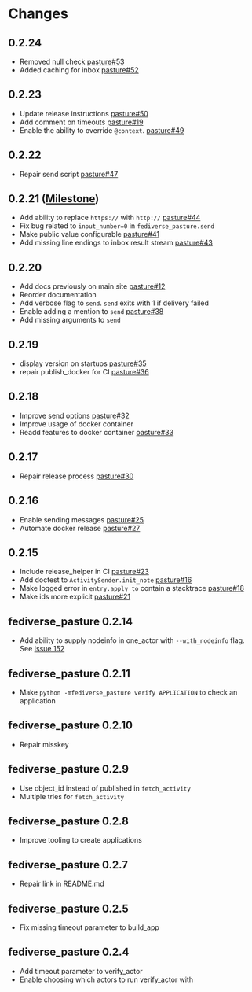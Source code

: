 <!--
SPDX-FileCopyrightText: 2024-2025 Helge

SPDX-License-Identifier: MIT
-->

# Changes

## 0.2.24

- Removed null check [pasture#53](https://codeberg.org/funfedidev/python_fediverse_pasture/issues/53)
- Added caching for inbox [pasture#52](https://codeberg.org/funfedidev/python_fediverse_pasture/issues/52)

## 0.2.23

- Update release instructions [pasture#50](https://codeberg.org/funfedidev/python_fediverse_pasture/issues/50)
- Add comment on timeouts [pasture#19](https://codeberg.org/funfedidev/python_fediverse_pasture/issues/19)
- Enable the ability to override `@context`. [pasture#49](https://codeberg.org/funfedidev/python_fediverse_pasture/issues/49)

## 0.2.22

- Repair send script [pasture#47](https://codeberg.org/funfedidev/python_fediverse_pasture/issues/47)

## 0.2.21 ([Milestone](https://codeberg.org/funfedidev/python_fediverse_pasture/milestone/25834))

- Add ability to replace `https://` with `http://` [pasture#44](https://codeberg.org/funfedidev/python_fediverse_pasture/issues/44)
- Fix bug related to `input_number=0` in `fediverse_pasture.send`
- Make public value configurable [pasture#41](https://codeberg.org/funfedidev/python_fediverse_pasture/issues/41)
- Add missing line endings to inbox result stream [pasture#43](https://codeberg.org/funfedidev/python_fediverse_pasture/issues/43)

## 0.2.20

- Add docs previously on main site [pasture#12](https://codeberg.org/funfedidev/python_fediverse_pasture/issues/12)
- Reorder documentation
- Add verbose flag to `send`. `send` exits with 1 if delivery failed
- Enable adding a mention to `send` [pasture#38](https://codeberg.org/funfedidev/python_fediverse_pasture/issues/38)
- Add missing arguments to `send`

## 0.2.19

- display version on startups [pasture#35](https://codeberg.org/funfedidev/python_fediverse_pasture/issues/35)
- repair publish_docker for CI [pasture#36](https://codeberg.org/funfedidev/python_fediverse_pasture/issues/36)

## 0.2.18

- Improve send options [pasture#32](https://codeberg.org/funfedidev/python_fediverse_pasture/issues/32)
- Improve usage of docker container
- Readd features to docker container [oasture#33](https://codeberg.org/funfedidev/python_fediverse_pasture/issues/33)

## 0.2.17

- Repair release process [pasture#30](https://codeberg.org/funfedidev/python_fediverse_pasture/issues/30)

## 0.2.16

- Enable sending messages [pasture#25](https://codeberg.org/funfedidev/python_fediverse_pasture/issues/25)
- Automate docker release [pasture#27](https://codeberg.org/funfedidev/python_fediverse_pasture/issues/27)

## 0.2.15

- Include release_helper in CI [pasture#23](https://codeberg.org/funfedidev/python_fediverse_pasture/issues/23)
- Add doctest to `ActivitySender.init_note` [pasture#16](https://codeberg.org/funfedidev/python_fediverse_pasture/issues/16)
- Make logged error in `entry.apply_to` contain a stacktrace [pasture#18](https://codeberg.org/funfedidev/python_fediverse_pasture/issues/18)
- Make ids more explicit [pasture#21](https://codeberg.org/funfedidev/python_fediverse_pasture/issues/21)

## fediverse_pasture 0.2.14

- Add ability to supply nodeinfo in one_actor with `--with_nodeinfo` flag. See [Issue 152](https://codeberg.org/helge/funfedidev/issues/152)

## fediverse_pasture 0.2.11

- Make `python -mfediverse_pasture verify APPLICATION` to check an application

## fediverse_pasture 0.2.10

- Repair misskey

## fediverse_pasture 0.2.9

- Use object_id instead of published in `fetch_activity`
- Multiple tries for `fetch_activity`

## fediverse_pasture 0.2.8

- Improve tooling to create applications

## fediverse_pasture 0.2.7

- Repair link in README.md

## fediverse_pasture 0.2.5

- Fix missing timeout parameter to build_app

## fediverse_pasture 0.2.4

- Add timeout parameter to verify_actor
- Enable choosing which actors to run verify_actor with
